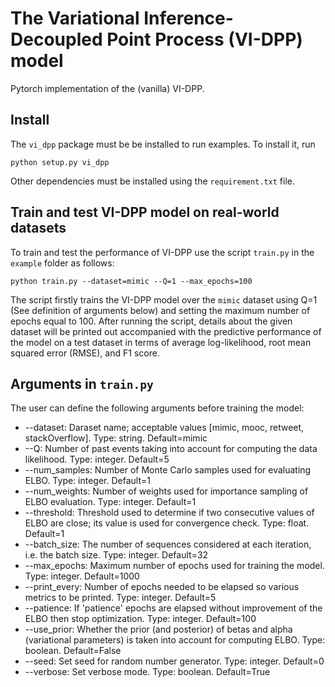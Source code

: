 # The Variational Inference-Decoupled Point Process (VI-DPP) model

Pytorch implementation of the (vanilla) VI-DPP.

## Install

The `vi_dpp` package must be be installed to run examples. To install it, run 

    python setup.py vi_dpp

Other dependencies must be installed using the `requirement.txt` file.

## Train and test VI-DPP model on real-world datasets

To train and test the performance of VI-DPP use the script `train.py` in the `example` folder as follows:

    python train.py --dataset=mimic --Q=1 --max_epochs=100

The script firstly trains the VI-DPP model over the `mimic` dataset using Q=1 (See definition of arguments below) and  setting the maximum number of epochs equal to 100.
After running the script, details about the given dataset will be printed out accompanied with the predictive performance of the model on a test dataset in terms of average log-likelihood, root mean squared error (RMSE), and F1 score.

## Arguments in `train.py`
The user can define the following arguments before training the model:
* --dataset: Daraset name; acceptable values [mimic, mooc, retweet, stackOverflow]. Type: string. Default=mimic
* --Q: Number of past events taking into account for computing the data likelihood. Type: integer. Default=5
* --num_samples: Number of Monte Carlo samples used for evaluating ELBO. Type: integer. Default=1
* --num_weights: Number of weights used for importance sampling of ELBO evaluation. Type: integer. Default=1
* --threshold: Threshold used to determine if two consecutive values of ELBO are close; its value is used for convergence check. Type: float. Default=1
* --batch_size: The number of sequences considered at each iteration, i.e. the batch size. Type: integer. Default=32
* --max_epochs: Maximum number of epochs used for training the model. Type: integer. Default=1000
* --print_every: Number of epochs needed to be elapsed so various metrics to be printed. Type: integer. Default=5
* --patience: If 'patience' epochs are elapsed without improvement of the ELBO then stop optimization. Type: integer. Default=100
* --use_prior: Whether the prior (and posterior) of betas and alpha (variational parameters) is taken into account for computing ELBO. Type: boolean. Default=False
* --seed: Set seed for random number generator. Type: integer. Default=0
* --verbose: Set verbose mode. Type: boolean. Default=True
